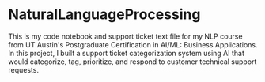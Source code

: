 # NaturalLanguageProcessing
This is my code notebook and support ticket text file for my NLP course from UT Austin's Postgraduate Certification in AI/ML: Business Applications.  In this project, I built a support ticket categorization system using AI that would categorize, tag, prioritize, and respond to customer technical support requests.
